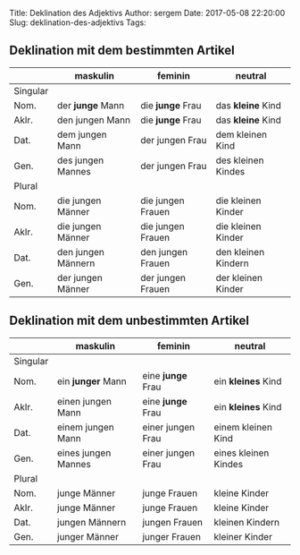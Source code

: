 Title: Deklination des Adjektivs
Author: sergem
Date: 2017-05-08 22:20:00
Slug: deklination-des-adjektivs
Tags: 


## Deklination mit dem bestimmten Artikel

<table class="table table-striped">
<thead>
<tr>
<th></th>
<th>maskulin</th>
<th>feminin</th>
<th>neutral</th>
</tr>
</thead>
<tbody>
<tr>
<td>Singular</td>
<td></td>
<td></td>
<td></td>
</tr>
<tr>
<td>Nom.</td>
<td>der <strong>junge</strong> Mann</td>
<td>die <strong>junge</strong> Frau</td>
<td>das <strong>kleine</strong> Kind</td>
</tr>
<tr>
<td>Aklr.</td>
<td>den jungen Mann</td>
<td>die <strong>junge</strong> Frau</td>
<td>das <strong>kleine</strong> Kind</td>
</tr>
<tr>
<td>Dat.</td>
<td>dem jungen Mann</td>
<td>der jungen Frau</td>
<td>dem kleinen Kind</td>
</tr>
<tr>
<td>Gen.</td>
<td>des jungen Mannes</td>
<td>der jungen Frau</td>
<td>des kleinen Kindes</td>
</tr>
<tr>
<td>Plural</td>
<td></td>
<td></td>
<td></td>
</tr>
<tr>
<td>Nom.</td>
<td>die jungen Männer</td>
<td>die jungen Frauen</td>
<td>die kleinen Kinder</td>
</tr>
<tr>
<td>Aklr.</td>
<td>die jungen Männer</td>
<td>die jungen Frauen</td>
<td>die kleinen Kinder</td>
</tr>
<tr>
<td>Dat.</td>
<td>den jungen Männern</td>
<td>den jungen Frauen</td>
<td>den kleinen Kindern</td>
</tr>
<tr>
<td>Gen.</td>
<td>der jungen Männer</td>
<td>der jungen Frauen</td>
<td>der kleinen Kinder</td>
</tr>
</tbody>
</table>

## Deklination mit dem unbestimmten Artikel

<table class="table table-striped">
<thead>
<tr>
<th></th>
<th>maskulin</th>
<th>feminin</th>
<th>neutral</th>
</tr>
</thead>
<tbody>
<tr>
<td>Singular</td>
<td></td>
<td></td>
<td></td>
</tr>
<tr>
<td>Nom.</td>
<td>ein <strong>junger</strong> Mann</td>
<td>eine <strong>junge</strong> Frau</td>
<td>ein <strong>kleines</strong> Kind</td>
</tr>
<tr>
<td>Aklr.</td>
<td>einen jungen Mann</td>
<td>eine <strong>junge</strong> Frau</td>
<td>ein <strong>kleines</strong> Kind</td>
</tr>
<tr>
<td>Dat.</td>
<td>einem jungen Mann</td>
<td>einer jungen Frau</td>
<td>einem kleinen Kind</td>
</tr>
<tr>
<td>Gen.</td>
<td>eines jungen Mannes</td>
<td>einer jungen Frau</td>
<td>eines kleinen Kindes</td>
</tr>
<tr>
<td>Plural</td>
<td></td>
<td></td>
<td></td>
</tr>
<tr>
<td>Nom.</td>
<td>junge Männer</td>
<td>junge Frauen</td>
<td>kleine Kinder</td>
</tr>
<tr>
<td>Aklr.</td>
<td>junge Männer</td>
<td>junge Frauen</td>
<td>kleine Kinder</td>
</tr>
<tr>
<td>Dat.</td>
<td>jungen Männern</td>
<td>jungen Frauen</td>
<td>kleinen Kindern</td>
</tr>
<tr>
<td>Gen.</td>
<td>junger Männer</td>
<td>junger Frauen</td>
<td>kleiner Kinder</td>
</tr>
</tbody>
</table>
